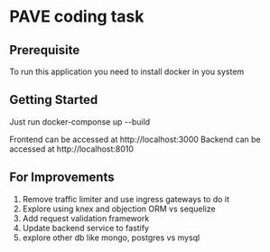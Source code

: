 # PAVE coding task

## Prerequisite

To run this application you need to install docker in you system


## Getting Started

Just run docker-componse up --build

Frontend can be accessed at http://localhost:3000
Backend can be accessed at http://localhost:8010

## For Improvements

1. Remove traffic limiter and use ingress gateways to do it
2. Explore using knex and objection ORM vs sequelize
3. Add request validation framework
4. Update backend service to fastify
5. explore other db like mongo, postgres vs mysql
